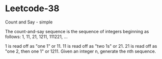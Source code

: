 # Leetcode-38
Count and Say - simple

The count-and-say sequence is the sequence of integers beginning as follows:
1, 11, 21, 1211, 111221, ...

1 is read off as "one 1" or 11.
11 is read off as "two 1s" or 21.
21 is read off as "one 2, then one 1" or 1211.
Given an integer n, generate the nth sequence.